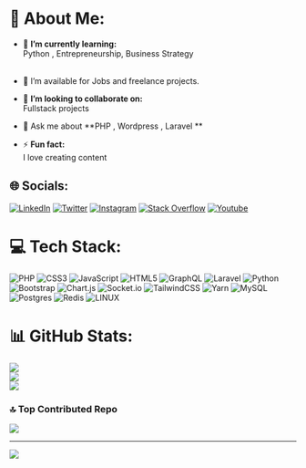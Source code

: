 # 💫 About Me:

- 🔭 **I’m currently learning:**  <br>Python , Entrepreneurship, Business Strategy <br><br>

- 🤝 I’m available for Jobs and freelance projects.

-  👯 **I’m looking to collaborate on:**  <br>Fullstack projects<br>

- 💬 Ask me about **PHP , Wordpress , Laravel **

- ⚡ **Fun fact:**  <br>I love creating content
  
## 🌐 Socials:
[![LinkedIn](https://img.shields.io/badge/LinkedIn-%230077B5.svg?logo=linkedin&logoColor=white)](https://linkedin.com/in/rajucs) [![Twitter](https://img.shields.io/badge/Twitter-%231DA1F2.svg?logo=Twitter&logoColor=white)](https://twitter.com/aarmancs) [![Instagram](https://img.shields.io/badge/Instagram-%23E4405F.svg?logo=Instagram&logoColor=white)](https://instagram.com/arman.cse) [![Stack Overflow](https://img.shields.io/badge/-Stackoverflow-FE7A16?logo=stack-overflow&logoColor=white)](https://stackoverflow.com/users/7162602/arman-h) [![Youtube](https://img.shields.io/badge/-Youtube-CD201F?logo=youtube&logoColor=white)](https://youtube.com/BlueTeK) 

# 💻 Tech Stack:
![PHP](https://img.shields.io/badge/php-%23777BB4.svg?style=for-the-badge&logo=php&logoColor=white) ![CSS3](https://img.shields.io/badge/css3-%231572B6.svg?style=for-the-badge&logo=css3&logoColor=white) ![JavaScript](https://img.shields.io/badge/javascript-%23323330.svg?style=for-the-badge&logo=javascript&logoColor=%23F7DF1E) ![HTML5](https://img.shields.io/badge/html5-%23E34F26.svg?style=for-the-badge&logo=html5&logoColor=white) ![GraphQL](https://img.shields.io/badge/-GraphQL-E10098?style=for-the-badge&logo=graphql&logoColor=white) ![Laravel](https://img.shields.io/badge/laravel-%CD201F.svg?style=for-the-badge&logo=laravel&logoColor=white) ![Python](https://img.shields.io/badge/python-3670A0?style=for-the-badge&logo=python&logoColor=ffdd54) ![Bootstrap](https://img.shields.io/badge/bootstrap-%23563D7C.svg?style=for-the-badge&logo=bootstrap&logoColor=white) ![Chart.js](https://img.shields.io/badge/chart.js-F5788D.svg?style=for-the-badge&logo=chart.js&logoColor=white)  ![Socket.io](https://img.shields.io/badge/Socket.io-black?style=for-the-badge&logo=socket.io&badgeColor=010101) ![TailwindCSS](https://img.shields.io/badge/tailwindcss-%2338B2AC.svg?style=for-the-badge&logo=tailwind-css&logoColor=white) ![Yarn](https://img.shields.io/badge/yarn-%232C8EBB.svg?style=for-the-badge&logo=yarn&logoColor=white) ![MySQL](https://img.shields.io/badge/mysql-%2300f.svg?style=for-the-badge&logo=mysql&logoColor=white) ![Postgres](https://img.shields.io/badge/postgres-%23316192.svg?style=for-the-badge&logo=postgresql&logoColor=white) ![Redis](https://img.shields.io/badge/redis-%23DD0031.svg?style=for-the-badge&logo=redis&logoColor=white) ![LINUX](https://img.shields.io/badge/Linux-FCC624?style=for-the-badge&logo=linux&logoColor=black) 
# 📊 GitHub Stats:
![](https://github-readme-stats.vercel.app/api?username=rajucs&theme=dark&hide_border=false&include_all_commits=false&count_private=false)<br/>
![](https://github-readme-streak-stats.herokuapp.com/?user=rajucs&theme=dark&hide_border=false)<br/>
![](https://github-readme-stats.vercel.app/api/top-langs/?username=rajucs&theme=dark&hide_border=false&include_all_commits=false&count_private=false&layout=compact)

### 🔝 Top Contributed Repo
![](https://github-contributor-stats.vercel.app/api?username=rajucs&limit=5&theme=tokyonight&combine_all_yearly_contributions=true)

---
[![](https://visitcount.itsvg.in/api?id=rajucs&icon=0&color=0)](https://visitcount.itsvg.in)

<!-- Proudly created with GPRM ( https://gprm.itsvg.in ) -->
